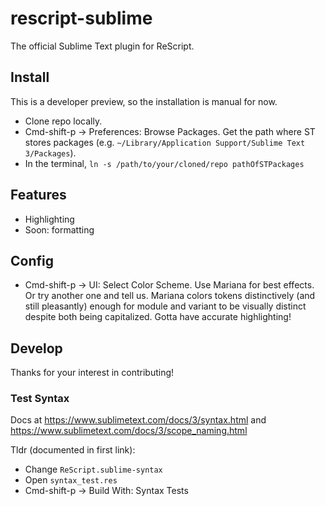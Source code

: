 # rescript-sublime

The official Sublime Text plugin for ReScript.

## Install

This is a developer preview, so the installation is manual for now.

- Clone repo locally.
- Cmd-shift-p -> Preferences: Browse Packages. Get the path where ST stores packages (e.g. `~/Library/Application Support/Sublime Text 3/Packages`).
- In the terminal, `ln -s /path/to/your/cloned/repo pathOfSTPackages`

## Features

- Highlighting
- Soon: formatting

## Config

- Cmd-shift-p -> UI: Select Color Scheme. Use Mariana for best effects. Or try another one and tell us. Mariana colors tokens distinctively (and still pleasantly) enough for module and variant to be visually distinct despite both being capitalized. Gotta have accurate highlighting!

<!-- - Open this repo's `Default.sublime-settings`, put in the absolute path to the formatter exe in `optionalGlobalFormatter`. -->

<!-- To format: cmd-shift-r -->

## Develop

Thanks for your interest in contributing!

### Test Syntax

Docs at https://www.sublimetext.com/docs/3/syntax.html and https://www.sublimetext.com/docs/3/scope_naming.html

Tldr (documented in first link):

- Change `ReScript.sublime-syntax`
- Open `syntax_test.res`
- Cmd-shift-p -> Build With: Syntax Tests
